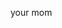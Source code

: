 your mom

<!---
Criingelord/Criingelord is a ✨ special ✨ repository because its `README.md` (this file) appears on your GitHub profile.
You can click the Preview link to take a look at your changes.
--->
